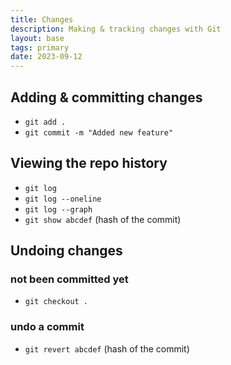 ```yaml
---
title: Changes
description: Making & tracking changes with Git
layout: base
tags: primary
date: 2023-09-12
---
```


## Adding & committing changes

* ```git add .```
* ```git commit -m "Added new feature"```

## Viewing the repo history

- ```git log```
- ```git log --oneline```
- ```git log --graph```
- ```git show abcdef``` (hash of the commit)

## Undoing changes

### not been committed yet

- ```git checkout .```

### undo a commit

- ```git revert abcdef``` (hash of the commit)